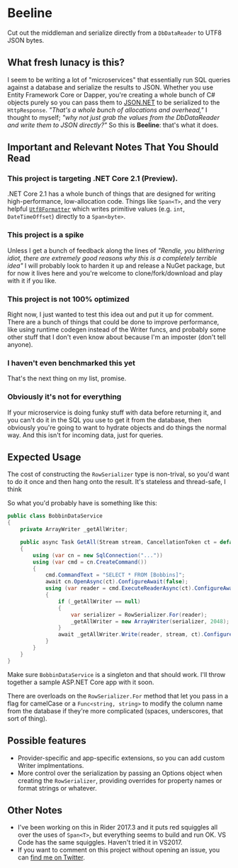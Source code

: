 # Beeline

Cut out the middleman and serialize directly from a `DbDataReader` to UTF8 JSON bytes.

## What fresh lunacy is this?

I seem to be writing a lot of "microservices" that essentially run SQL queries
against a database and serialize the results to JSON.
Whether you use Entity Framework Core or Dapper, you're creating a whole bunch of C#
objects purely so you can pass them to [JSON.NET](https://www.newtonsoft.com/json)
to be serialized to the `HttpResponse`. *"That's a whole bunch of allocations and
overhead,"* I thought to myself; *"why not just grab the values from the
DbDataReader and write them to JSON directly?"* So this is **Beeline**: that's
what it does.

## Important and Relevant Notes That You Should Read

### This project is targeting .NET Core 2.1 (Preview).

.NET Core 2.1 has a whole bunch of things that are designed for writing
high-performance, low-allocation code. Things like `Span<T>`, and the very helpful
[`Utf8Formatter`](https://github.com/dotnet/corefx/tree/master/src/System.Memory/src/System/Buffers/Text/Utf8Formatter)
which writes primitive values (e.g. `int`, `DateTimeOffset`) directly to a
`Span<byte>`.

### This project is a spike

Unless I get a bunch of feedback along the lines of *"Rendle, you
blithering idiot, there are extremely good reasons why this is a completely terrible
idea"* I will probably look to harden it up and release a NuGet package, but for now
it lives here and you're welcome to clone/fork/download and play with it if you like.

### This project is not 100% optimized

Right now, I just wanted to test this idea out and put it up for comment. There are
a bunch of things that could be done to improve performance, like using runtime
codegen instead of the Writer funcs, and probably some other stuff that I don't
even know about because I'm an imposter (don't tell anyone).

### I haven't even benchmarked this yet

That's the next thing on my list, promise.

### Obviously it's not for everything

If your microservice is doing funky stuff with data before returning it, 
and you can't do it in the SQL you use to get it from the database, then
obviously you're going to want to hydrate objects and do things the normal way.
And this isn't for incoming data, just for queries.

## Expected Usage

The cost of constructing the `RowSerializer` type is non-trival,
so you'd want to do it once and then hang onto the result. It's stateless and
thread-safe, I think

So what you'd probably have is something like this:

```csharp
public class BobbinDataService
{
    private ArrayWriter _getAllWriter;

    public async Task GetAll(Stream stream, CancellationToken ct = default)
    {
        using (var cn = new SqlConnection("..."))
        using (var cmd = cn.CreateCommand())
        {
            cmd.CommandText = "SELECT * FROM [Bobbins]";
            await cn.OpenAsync(ct).ConfigureAwait(false);
            using (var reader = cmd.ExecuteReaderAsync(ct).ConfigureAwait(false))
            {
                if (_getAllWriter == null)
                {
                    var serializer = RowSerializer.For(reader);
                    _getAllWriter = new ArrayWriter(serializer, 2048);
                }
                await _getAllWriter.Write(reader, stream, ct).ConfigureAwait(false);
            }
        }
    }
}
```

Make sure `BobbinDataService` is a singleton and that should work. I'll throw together
a sample ASP.NET Core app with it soon.

There are overloads on the `RowSerializer.For` method that let
you pass in a flag for camelCase or a `Func<string, string>` to modify the column
name from the database if they're more complicated (spaces, underscores, that sort
of thing).

## Possible features

- Provider-specific and app-specific extensions, so you can add custom Writer
implmentations.
- More control over the serialization by passing an Options object when creating
the `RowSerializer`, providing overrides for property names or format strings or
whatever.

## Other Notes

- I've been working on this in Rider 2017.3 and it puts red squiggles all over
the uses of `Span<T>`, but everything seems to build and run OK. VS Code has the same
squiggles. Haven't tried it in VS2017.
- If you want to comment on this project without opening an issue, you can
[find me on Twitter](https://twitter.com/markrendle).